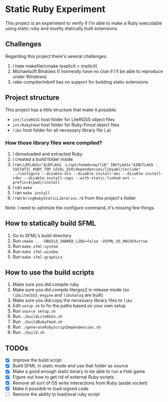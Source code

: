 # Static Ruby Experiment

This project is an experiment to verify if I'm able to make a Ruby executable using static ruby and mostly statically built extensions.

## Challenges

Regarding this project there's several challenges:

1. I hate makefile/cmake (explicit > implicit)
2. Michaelsoft Bindows (I honnestly have no clue if I'll be able to reproduce under Windows)
3. rake-compiler/mkmf has no support for building static extensions

## Project structure

This project has a little structure that make it possible.

- `int/liteRGSS` host folder for LiteRGSS object files
- `int/RubyFmod` host folder for Ruby-Fmod object files
- `libs` host folder for all necessary library file (.a)

### How those library files were compiled?

1. I donwloaded and extracted Ruby
2. I created a build folder inside
3. I ran `LDFLAGS="$LDFLAGS -L/opt/homebrew/lib" INCFLAGS="$INCFLAGS -I$STATIC_RUBY_TOP_LEVEL_DIR/dependencies/libyaml/include" ../configure --disable-dln --disable-install-doc --disable-install-rdoc --disable-install-capi --with-static-linked-ext --prefix=$(pwd)/install`
4. I ran `make`
5. I ran `make install`
6. I ran `bringRubyStaticLibraries.rb` from this project's folder

Note: I need to optimize the configure command, it's missing few things.

## How to statically build SFML

1. Go to SFML's build directory
2. Run `cmake .. -DBUILD_SHARED_LIBS=false -DSFML_OS_MACOSX=true`
3. Run `make sfml-system`
3. Run `make sfml-window`
3. Run `make sfml-graphics`

## How to use the build scripts

1. Make sure you did compile ruby
2. Make sure you did compile litergss2 in release mode (so `libLiteCGSS_engine` and `libskalog` are built)
3. Make sure you did copy the necessary library files to `libs`
4. Edit `setup.sh` to fix the paths based on your own setup
5. Run `source setup.sh`
6. Run `./buildLiteRGSS.sh`
7. Run `./buildRubyFmod.sh`
8. Run `./generateRubyScriptDependencies.rb`
9. Run `./build.sh`

## TODOs

- [x] Improve the build script
- [x] Build SFML in static mode and use that folder as source
- [x] Make a good enough static binary to be able to run a `PSDK` game
- [x] Figure out how to get rid of external Ruby scripts
- [x] Remove all sort of OS write interactions from Ruby (aside socket)
- [x] Make it possible to load signed code
- [ ] Remove the ability to load/eval ruby script
